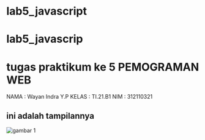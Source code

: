 # lab5_javascript
# lab5_javascrip

# tugas praktikum ke 5 PEMOGRAMAN WEB
NAMA : Wayan Indra Y.P
KELAS : TI.21.B1
NIM : 312110321

## ini adalah tampilannya
![gambar 1](sreenshot/ss1.png)


